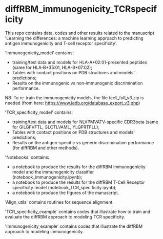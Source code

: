 # diffRBM_immunogenicity_TCRspecificity
This repo contains data, codes and other results related to the manuscript 'Learning the differences: a machine learning approach to
predicting antigen immunogenicity and T-cell receptor specificity'.

'Immunogenicity_model' contains:
- training/test data and models for HLA-A\*02:01-presented peptides (same for HLA-B\*35:01, HLA-B\*07:02);
- Tables with contact positions on PDB structures and models' predictions;
- Results on the immunogenic vs non-immunogenic discrimination performance.

NB: To re-train the immunogenicity models, the file tcell_full_v3.zip is needed (from here: https://www.iedb.org/database_export_v3.php)

'TCR_specificity_model' contains:
- training/test data and models for NLVPMVATV-specific CDR3beta (same for GILGFVFTL, GLCTLVAML, YLQPRTFLL);
- Tables with contact positions on PDB structures and models' predictions;
- Results on the antigen-specific vs generic discrimination performance (for diffRBM and other methods).

'Notebooks' contains:
- a notebook to produce the results for the diffRBM immunogenicity model and the immunogenicity classifier (notebook_immunogenicity.ipynb);
- a notebook to produce the results for the diffRBM T-Cell Receptor specificity model (notebook_TCR_specificity.ipynb);
- a notebook to produce the figures of the manuscript.

'Align_utils' contains routines for sequence alignment.

'TCR_specificity_example' contains codes that illustrate how to train and evaluate the diffRBM approach to modeling TCR specificity.

'Immunogenicity_example' contains codes that illustrate the diffRBM approach to modeling immunogenicity.
